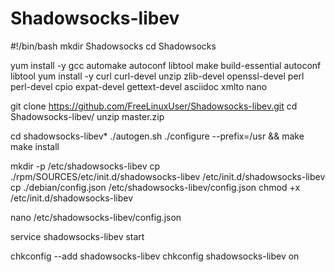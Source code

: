 # Shadowsocks-libev
#!/bin/bash
mkdir Shadowsocks
cd Shadowsocks

yum install -y gcc automake autoconf libtool make build-essential autoconf libtool
yum install -y curl curl-devel unzip zlib-devel openssl-devel perl perl-devel cpio expat-devel gettext-devel asciidoc xmlto nano

git clone https://github.com/FreeLinuxUser/Shadowsocks-libev.git
cd Shadowsocks-libev/
unzip master.zip

cd shadowsocks-libev*
./autogen.sh
./configure --prefix=/usr && make
make install

mkdir -p /etc/shadowsocks-libev
cp ./rpm/SOURCES/etc/init.d/shadowsocks-libev /etc/init.d/shadowsocks-libev
cp ./debian/config.json /etc/shadowsocks-libev/config.json
chmod +x /etc/init.d/shadowsocks-libev

nano /etc/shadowsocks-libev/config.json

service shadowsocks-libev start

chkconfig --add shadowsocks-libev
chkconfig shadowsocks-libev on
